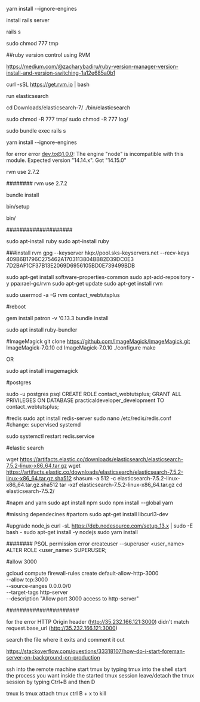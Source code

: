 yarn install --ignore-engines

install rails server

rails s

sudo chmod 777 tmp

##ruby version control using RVM

https://medium.com/@zacharybadiru/ruby-version-manager-version-install-and-version-switching-1a12e685a0b1

curl -sSL https://get.rvm.io | bash

run elasticsearch

cd Downloads/elasticsearch-7/ ./bin/elasticsearch

sudo chmod -R 777 tmp/ sudo chmod -R 777 log/

sudo bundle exec rails s

yarn install --ignore-engines

for error error dev.to@1.0.0: The engine "node" is incompatible with this
module. Expected version "14.14.x". Got "14.15.0"

rvm use 2.7.2

######## rvm use 2.7.2

bundle install

bin/setup

bin/

####################

sudo apt-install ruby sudo apt-install ruby

###install rvm gpg --keyserver hkp://pool.sks-keyservers.net --recv-keys
409B6B1796C275462A1703113804BB82D39DC0E3
7D2BAF1CF37B13E2069D6956105BD0E739499BDB

sudo apt-get install software-properties-common sudo apt-add-repository -y
ppa:rael-gc/rvm sudo apt-get update sudo apt-get install rvm

sudo usermod -a -G rvm contact_webtutsplus

#reboot

gem install patron -v '0.13.3 bundle install

sudo apt install ruby-bundler

#ImageMagick git clone https://github.com/ImageMagick/ImageMagick.git
ImageMagick-7.0.10 cd ImageMagick-7.0.10 ./configure make

OR

sudo apt install imagemagick

#postgres

sudo -u postgres psql CREATE ROLE contact_webtutsplus; GRANT ALL PRIVILEGES ON
DATABASE practicaldeveloper_development TO contact_webtutsplus;

#redis sudo apt install redis-server sudo nano /etc/redis/redis.conf #change:
supervised systemd

sudo systemctl restart redis.service

#elastic search

wget
https://artifacts.elastic.co/downloads/elasticsearch/elasticsearch-7.5.2-linux-x86_64.tar.gz
wget
https://artifacts.elastic.co/downloads/elasticsearch/elasticsearch-7.5.2-linux-x86_64.tar.gz.sha512
shasum -a 512 -c elasticsearch-7.5.2-linux-x86_64.tar.gz.sha512 tar -xzf
elasticsearch-7.5.2-linux-x86_64.tar.gz cd elasticsearch-7.5.2/

#napm and yarn sudo apt install npm sudo npm install --global yarn

#missing dependecines #partorn sudo apt-get install libcurl3-dev

#upgrade node,js curl -sL https://deb.nodesource.com/setup_13.x | sudo -E bash -
sudo apt-get install -y nodejs sudo yarn install

######## PSQL permission error createuser --superuser <user_name> ALTER ROLE
<user_name> SUPERUSER;

#allow 3000

gcloud compute firewall-rules create default-allow-http-3000 \
 --allow tcp:3000 \
 --source-ranges 0.0.0.0/0 \
 --target-tags http-server \
 --description "Allow port 3000 access to http-server"

######################

for the error HTTP Origin header (http://35.232.166.121:3000) didn't match
request.base_url (http://35.232.166.121:3000)

search the file where it exits and comment it out

https://stackoverflow.com/questions/33318107/how-do-i-start-foreman-server-on-background-on-production

ssh into the remote machine start tmux by typing tmux into the shell start the
process you want inside the started tmux session leave/detach the tmux session
by typing Ctrl+B and then D

tmux ls tmux attach tmux ctrl B + x to kill
